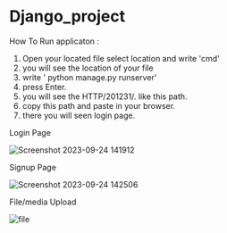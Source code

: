 # Django_project
How To Run applicaton :
1. Open your located file select location and write 'cmd'
2. you will see the location of your file
3. write ' python manage.py runserver'
4. press Enter.
5. you will see the HTTP/201231/. like this path.
6. copy this path and paste in your browser.
7. there you will seen login page.

  Login Page 



  
![Screenshot 2023-09-24 141912](https://github.com/munnugit/Django_project/assets/107244432/c0eddafb-4870-4ceb-bf08-56d681dcaeed)



Signup Page




![Screenshot 2023-09-24 142506](https://github.com/munnugit/Django_project/assets/107244432/24a6816b-d101-49f8-9462-00045a87b615)



File/media Upload


![file](https://github.com/munnugit/Django_project/assets/107244432/a187ff83-d14c-4b7c-82bf-bb3ee159bc23)




